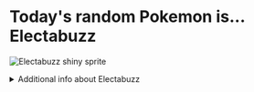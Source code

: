 # Today's random Pokemon is... Electabuzz

![Electabuzz shiny sprite](https://raw.githubusercontent.com/PokeAPI/sprites/master/sprites/pokemon/shiny/125.png)

<details>
<summary>Additional info about Electabuzz</summary>

| srpite type | image |
|------|------|
| back_default | ![Electabuzz back_default sprite](https://raw.githubusercontent.com/PokeAPI/sprites/master/sprites/pokemon/back/125.png) |
| back_shiny | ![Electabuzz back_shiny sprite](https://raw.githubusercontent.com/PokeAPI/sprites/master/sprites/pokemon/back/shiny/125.png) |
| front_default | ![Electabuzz front_default sprite](https://raw.githubusercontent.com/PokeAPI/sprites/master/sprites/pokemon/125.png) | </details>